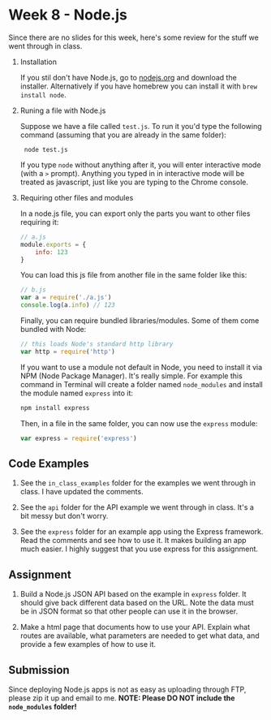 # Week 8 - Node.js

Since there are no slides for this week, here's some review for the stuff we went through in class.

1. Installation

    If you stil don't have Node.js, go to [nodejs.org](http://nodejs.org) and download the installer. Alternatively if you have homebrew you can install it with `brew install node`.

2. Runing a file with Node.js

    Suppose we have a file called `test.js`. To run it you'd type the following command (assuming that you are already in the same folder):

        node test.js

    If you type `node` without anything after it, you will enter interactive mode (with a `>` prompt). Anything you typed in in interactive mode will be treated as javascript, just like you are typing to the Chrome console.

3. Requiring other files and modules

    In a node.js file, you can export only the parts you want to other files requiring it:
    
    ``` js
    // a.js
    module.exports = {
        info: 123
    } 
    ```

    You can load this js file from another file in the same folder like this:
    
    ``` js
    // b.js
    var a = require('./a.js')
    console.log(a.info) // 123
    ```

    Finally, you can require bundled libraries/modules. Some of them come bundled with Node:

    ``` js
    // this loads Node's standard http library
    var http = require('http')
    ```

    If you want to use a module not default in Node, you need to install it via NPM (Node Package Manager). It's really simple. For example this command in Terminal will create a folder named `node_modules` and install the module named `express` into it:

    ``` bash
    npm install express
    ```

    Then, in a file in the same folder, you can now use the `express` module:

    ``` js
    var express = require('express')
    ```

## Code Examples

1. See the `in_class_examples` folder for the examples we went through in class. I have updated the comments.

2. See the `api` folder for the API example we went through in class. It's a bit messy but don't worry.

3. See the `express` folder for an example app using the Express framework. Read the comments and see how to use it. It makes building an app much easier. I highly suggest that you use express for this assignment.

## Assignment

1. Build a Node.js JSON API based on the example in `express` folder. It should give back different data based on the URL. Note the data must be in JSON format so that other people can use it in the browser.

2. Make a html page that documents how to use your API. Explain what routes are available, what parameters are needed to get what data, and provide a few examples of how to use it.

## Submission

Since deploying Node.js apps is not as easy as uploading through FTP, please zip it up and email to me. **NOTE: Please DO NOT include the `node_modules` folder!**